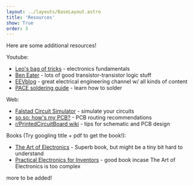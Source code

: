 ```yaml
---
layout: ../layouts/BaseLayout.astro
title: 'Resources'
show: True
order: 3
---
```


Here are some additional resources!

Youtube:
- [Leo's bag of tricks](https://www.youtube.com/watch?v=SGvOmwZvhVk&list=PLLs0XGQCqp0peSsgkpm8hsWLC5C9hUg8x&index=2) - electronics fundamentals
- [Ben Eater](https://www.youtube.com/c/BenEater) - lots of good transistor-transistor logic stuff
- [EEVblog](https://www.youtube.com/@EEVblog) - great electrical engineering channel w/ all kinds of content
- [PACE soldering guide](https://www.youtube.com/watch?v=vIT4ra6Mo0s&list=PL926EC0F1F93C1837) - learn how to solder

Web:
- [Falstad Circuit Simulator](https://www.falstad.com/circuit/circuitjs.html) - simulate your circuits
- [so.so: how's my PCB?](https://libsharedobject.so/howsmypcb.html) - PCB routing recommendations
- [r/PrintedCircuitBoard wiki](https://www.reddit.com/r/PrintedCircuitBoard/wiki/schematic_review_tips/) - tips for schematic and PCB design

Books (Try googling title + pdf to get the book!):
- [The Art of Electronics](https://en.wikipedia.org/wiki/The_Art_of_Electronics) - Superb book, but might be a tiny bit hard to understand
- [Practical Electronics for Inventors](https://openlibrary.org/books/OL6806252M/Practical_electronics_for_inventors) - good book incase The Art of Electronics is too complex

more to be added!
